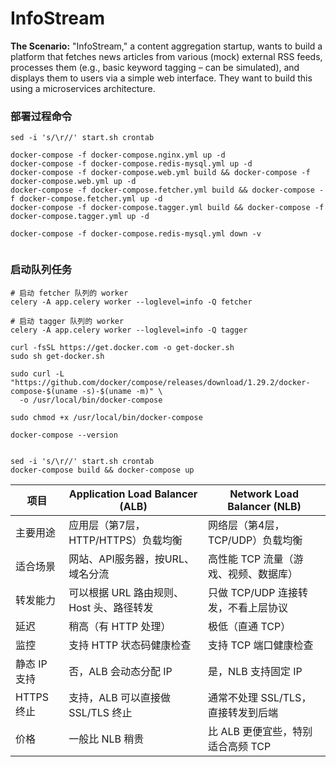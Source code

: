# InfoStream

**The Scenario:** "InfoStream," a content aggregation startup, wants to build a platform that fetches news articles from various (mock) external RSS feeds, processes them (e.g., basic keyword tagging – can be simulated), and displays them to users via a simple web interface. They want to build this using a microservices architecture.



### 部署过程命令

```shell
sed -i 's/\r//' start.sh crontab

docker-compose -f docker-compose.nginx.yml up -d
docker-compose -f docker-compose.redis-mysql.yml up -d
docker-compose -f docker-compose.web.yml build && docker-compose -f docker-compose.web.yml up -d
docker-compose -f docker-compose.fetcher.yml build && docker-compose -f docker-compose.fetcher.yml up -d
docker-compose -f docker-compose.tagger.yml build && docker-compose -f docker-compose.tagger.yml up -d

docker-compose -f docker-compose.redis-mysql.yml down -v


```



### 启动队列任务

```shell
# 启动 fetcher 队列的 worker
celery -A app.celery worker --loglevel=info -Q fetcher

# 启动 tagger 队列的 worker
celery -A app.celery worker --loglevel=info -Q tagger

curl -fsSL https://get.docker.com -o get-docker.sh
sudo sh get-docker.sh

sudo curl -L "https://github.com/docker/compose/releases/download/1.29.2/docker-compose-$(uname -s)-$(uname -m)" \
  -o /usr/local/bin/docker-compose

sudo chmod +x /usr/local/bin/docker-compose

docker-compose --version


sed -i 's/\r//' start.sh crontab
docker-compose build && docker-compose up
```




| 项目         | Application Load Balancer (ALB)          | Network Load Balancer (NLB)           |
| ------------ | ---------------------------------------- | ------------------------------------- |
| 主要用途     | 应用层（第7层，HTTP/HTTPS）负载均衡      | 网络层（第4层，TCP/UDP）负载均衡      |
| 适合场景     | 网站、API服务器，按URL、域名分流         | 高性能 TCP 流量（游戏、视频、数据库） |
| 转发能力     | 可以根据 URL 路由规则、Host 头、路径转发 | 只做 TCP/UDP 连接转发，不看上层协议   |
| 延迟         | 稍高（有 HTTP 处理）                     | 极低（直通 TCP）                      |
| 监控         | 支持 HTTP 状态码健康检查                 | 支持 TCP 端口健康检查                 |
| 静态 IP 支持 | 否，ALB 会动态分配 IP                    | 是，NLB 支持固定 IP                   |
| HTTPS 终止   | 支持，ALB 可以直接做 SSL/TLS 终止        | 通常不处理 SSL/TLS，直接转发到后端    |
| 价格         | 一般比 NLB 稍贵                          | 比 ALB 更便宜些，特别适合高频 TCP     |
